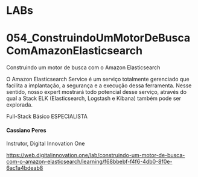 # LABs

# 054_ConstruindoUmMotorDeBuscaComAmazonElasticsearch

Construindo um motor de busca com o Amazon Elasticsearch

O Amazon Elasticsearch Service é um serviço totalmente gerenciado que facilita a implantação, a segurança e a execução dessa ferramenta. Nesse sentido, nosso expert mostrará todo potencial desse serviço, através do qual a Stack ELK (Elasticsearch, Logstash e Kibana) também pode ser explorada.

Full-Stack Básico
ESPECIALISTA

#### Cassiano Peres
Instrutor, Digital Innovation One

https://web.digitalinnovation.one/lab/construindo-um-motor-de-busca-com-o-amazon-elasticsearch/learning/f68bbebf-f4f6-4db0-8f0e-6ac1a4bdeab8
